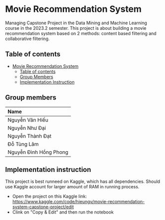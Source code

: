 # Movie Recommendation System
Managing Capstone Project in the Data Mining and Machine Learning course in the 2023.2 semester. This project is about building a movie recommendation system based on 2 methods: content based filtering and collaborative filtering.

## Table of contents

- [Movie Recommendation System](#)
  - [Table of contents](#table-of-contents)
  - [Group Members](#group-members)
  - [Implementation Instruction](#implementation-instruction)

## Group members


| Name                   | 
| :-------------         | 
| Nguyễn Văn Hiếu        | 
| Nguyễn Như Đại         |
| Nguyễn Thành Đạt       | 
| Đỗ Tùng Lâm            | 
| Nguyễn Đình Hồng Phong | 

## Implementation instruction
This project is best runneed on Kaggle, which has all dependencies. Should use Kaggle account for larger amount of RAM in running process.

- Open the project on this Kaggle link: https://www.kaggle.com/code/hieungv/movie-recommendation-system-capstone-project/edit
- Clink on "Copy & Edit" and then run the notebook
